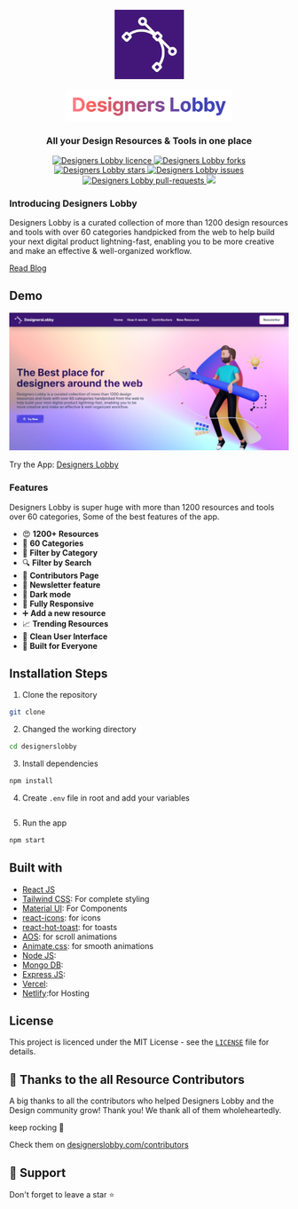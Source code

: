 <p align="center">
<a href="https://www.designerslobby.com/">
<img src="public/apple-touch-icon.png" alt="Designers Lobby" width="125" height="125">
</a>
</p>

<p align="center">
<a href="https://www.designerslobby.com">
<img src="public/readme/designerslobby-text.png" width="300"/>
</a>
</p>

<h3 align="center">All your Design Resources & Tools in one place</h3>

<p align="center">
<a href="">
<img src="https://img.shields.io/github/license/singnitin77/DesignersLobby?style=flat-square" alt="Designers Lobby licence">
</a>
<a href="">
<img src="https://img.shields.io/github/forks/singnitin77/DesignersLobby?style=flat-square" alt="Designers Lobby forks">
</a>
<a href="">
<img src="https://img.shields.io/github/stars/singnitin77/DesignersLobby?style=flat-square" alt="Designers Lobby stars">
</a>
<a href="">
<img src="https://img.shields.io/github/issues/singnitin77/DesignersLobby?style=flat-square" alt="Designers Lobby issues">
</a>
<a href="">
<img src="https://img.shields.io/github/issues-pr/singnitin77/DesignersLobby?style=flat-square" alt="Designers Lobby pull-requests">
</a>
<a href="https://twitter.com/intent/tweet?text=Checkout%20desigerslobby.com%20by%20@thenitinsingh7%0A%0AWorld's%20biggest%20collection%20of%20Best%20design%20resources%20and%20tools%20all%20in%20one%20place,%20with%20amazing%20features.%20This%20is%20something%20you%20don't%20want%20to%20miss!">
<img src="https://img.shields.io/twitter/url?label=Share%20on%20Twitter&style=social&url=https%3A%2F%2Fgithub.com%2Fsingnitin77%2FDesignersLobby"/>
</a>
</p>

### Introducing Designers Lobby

Designers Lobby is a curated collection of more than 1200 design resources and tools with over 60 categories handpicked from the web to help build your next digital product lightning-fast, enabling you to be more creative and make an effective & well-organized workflow.

[Read Blog]()

## Demo

<a href="https://www.designerslobby.com/">
<img src="public/readme/designerslobby-banner.png"/>
</a>

Try the App: [Designers Lobby](https://www.designerslobby.com/)

### Features

Designers Lobby is super huge with more than 1200 resources and tools over 60 categories, Some of the best features of the app.

- 😍 **1200+ Resources**
- 🥳 **60 Categories**
- 📁 **Filter by Category**
- 🔍 **Filter by Search**
- 👨 **Contributors Page**
- 📧 **Newsletter feature**
- 🌙 **Dark mode**
- 📱 **Fully Responsive**
- ➕ **Add a new resource**
- 📈 **Trending Resources**
- 🎨 **Clean User Interface**
- 🤼 **Built for Everyone**

## Installation Steps

1. Clone the repository

```bash
git clone
```

2. Changed the working directory

```bash
cd designerslobby
```

3. Install dependencies

```bash
npm install
```

4. Create `.env` file in root and add your variables

```bash

```

5. Run the app

```bash
npm start
```

## Built with

- [React JS](https://reactjs.org/)
- [Tailwind CSS](https://tailwindcss.com/): For complete styling
- [Material UI](http://material-ui.com/): For Components
- [react-icons](https://react-icons.github.io/react-icons/): for icons
- [react-hot-toast](https://react-hot-toast.com/): for toasts
- [AOS](https://michalsnik.github.io/aos/): for scroll animations
- [Animate.css](https://animate.style/): for smooth animations
- [Node JS]():
- [Mongo DB]():
- [Express JS]():
- [Vercel](http://vercel.com/):
- [Netlify](https://www.netlify.com/):for Hosting

## License

This project is licenced under the MIT License - see the [`LICENSE`](LICENSE) file for details.

## 👫 Thanks to the all Resource Contributors

A big thanks to all the contributors who helped Designers Lobby and the Design community grow! Thank you! We thank all of them wholeheartedly.

keep rocking 🍺

Check them on [designerslobby.com/contributors](https://www.designerslobby.com/contributors)

## 🙏 Support

Don't forget to leave a star ⭐
